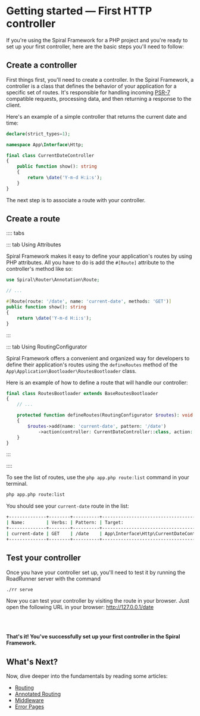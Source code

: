 # Getting started — First HTTP controller

If you're using the Spiral Framework for a PHP project and you're ready to set up your first controller, here are the
basic steps you'll need to follow:

## Create a controller

First things first, you'll need to create a controller. In the Spiral Framework, a controller is a class that defines
the behavior of your application for a specific set of routes. It's responsible for handling
incoming [PSR-7](https://www.php-fig.org/psr/psr-7/) compatible requests, processing data, and then returning a response
to the client.

Here's an example of a simple controller that returns the current date and time:

```php
declare(strict_types=1);

namespace App\Interface\Http;

final class CurrentDateController 
{
    public function show(): string
    {
        return \date('Y-m-d H:i:s');
    }
}
```

The next step is to associate a route with your controller.

## Create a route

:::: tabs

::: tab Using Attributes

Spiral Framework makes it easy to define your application's
routes by using PHP attributes. All you have to do is add the `#[Route]` attribute to the controller's method like so:

```php
use Spiral\Router\Annotation\Route;

// ...

#[Route(route: '/date', name: 'current-date', methods: 'GET')]
public function show(): string
{
    return \date('Y-m-d H:i:s');
}
```

:::

::: tab Using RoutingConfigurator

Spiral Framework offers a convenient and organized way for developers to define their application's routes using the
`defineRoutes` method of the `App\Application\Bootloader\RoutesBootloader` class.

Here is an example of how to define a route that will handle our controller:

```php
final class RoutesBootloader extends BaseRoutesBootloader
{
    // ...

    protected function defineRoutes(RoutingConfigurator $routes): void
    {
        $routes->add(name: 'current-date', pattern: '/date')
            ->action(controller: CurrentDateController::class, action: 'show');
    }
}
```

:::

::::

To see the list of routes, use the `php app.php route:list` command in your terminal.

```bash
php app.php route:list
```

You should see your `current-date` route in the list:

```bash
+--------------+--------+----------+------------------------------------------------+--------+
| Name:        | Verbs: | Pattern: | Target:                                        | Group: |
+--------------+--------+----------+------------------------------------------------+--------+
| current-date | GET    | /date    | App\Interface\Http\CurrentDateController->show | web    |
+--------------+--------+----------+------------------------------------------------+--------+
```

## Test your controller

Once you have your controller set up, you'll need to test it by running the RoadRunner server with the command

```bash
./rr serve
```

Now you can test your controller by visiting the route in your browser. Just open the following URL in your
browser: http://127.0.0.1/date

<br><br>

**That's it! You've successfully set up your first controller in the Spiral Framework.**

## What's Next?

Now, dive deeper into the fundamentals by reading some articles:

* [Routing](../http/routing.md)
* [Annotated Routing](../http/annotated-routes.md)
* [Middleware](../http/middleware.md)
* [Error Pages](../http/errors.md)